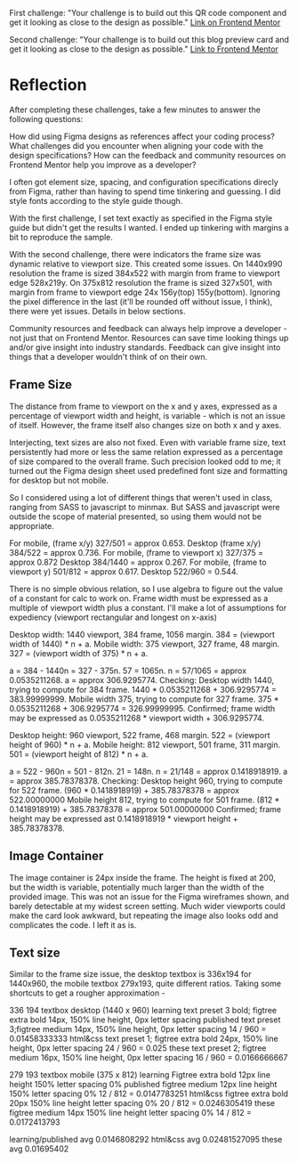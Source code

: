 First challenge:  "Your challenge is to build out this QR code component and get it looking as close to the design as possible." [Link on Frontend Mentor](https://www.frontendmentor.io/challenges/qr-code-component-iux_sIO_H)

Second challenge: "Your challenge is to build out this blog preview card and get it looking as close to the design as possible." [Link to Frontend Mentor](https://www.frontendmentor.io/challenges/blog-preview-card-ckPaj01IcS)


# Reflection

After completing these challenges, take a few minutes to answer the following questions:

How did using Figma designs as references affect your coding process?
What challenges did you encounter when aligning your code with the design specifications?
How can the feedback and community resources on Frontend Mentor help you improve as a developer?

I often got element size, spacing, and configuration specifications direcly from Figma, rather than having to spend time tinkering and guessing.  I did style fonts according to the style guide though.

With the first challenge, I set text exactly as specified in the Figma style guide but didn't get the results I wanted.  I ended up tinkering with margins a bit to reproduce the sample.

With the second challenge, there were indicators the frame size was dynamic relative to viewport size.  This created some issues.  On 1440x990 resolution the frame is sized 384x522 with margin from frame to viewport edge 528x219y.  On 375x812 resolution the frame is sized 327x501, with margin from frame to viewport edge 24x 156y(top) 155y(bottom).  Ignoring the pixel difference in the last (it'll be rounded off without issue, I think), there were yet issues.  Details in below sections.

Community resources and feedback can always help improve a developer - not just that on Frontend Mentor.  Resources can save time looking things up and/or give insight into industry standards.  Feedback can give insight into things that a developer wouldn't think of on their own.

## Frame Size

The distance from frame to viewport on the x and y axes, expressed as a percentage of viewport width and height, is variable - which is not an issue of itself.  However, the frame itself also changes size on both x and y axes.

Interjecting, text sizes are also not fixed.  Even with variable frame size, text persistently had more or less the same relation expressed as a percentage of size compared to the overall frame.  Such precision looked odd to me; it turned out the Figma design sheet used predefined font size and formatting for desktop but not mobile.

So I considered using a lot of different things that weren't used in class, ranging from SASS to javascript to minmax.  But SASS and javascript were outside the scope of material presented, so using them would not be appropriate.

For mobile, (frame x/y) 327/501 = approx 0.653.  Desktop (frame x/y) 384/522 = approx 0.736.
For mobile, (frame to viewport x) 327/375 = approx 0.872  Desktop 384/1440 = approx 0.267.
For mobile, (frame to viewport y) 501/812 = approx 0.617.  Desktop 522/960 = 0.544.

There is no simple obvious relation, so I use algebra to figure out the value of a constant for calc to work on.  Frame width must be expressed as a multiple of viewport width plus a constant.  I'll make a lot of assumptions for expediency (viewport rectangular and longest on x-axis)

Desktop width:  1440 viewport, 384 frame, 1056 margin.  384 = (viewport width of 1440) * n + a.
Mobile width: 375 viewport, 327 frame, 48 margin.  327 = (viewport width of 375) * n + a.

a = 384 - 1440n = 327 - 375n.  57 = 1065n.  n = 57/1065 = approx 0.0535211268.  a = approx 306.9295774.
Checking:
Desktop width 1440, trying to compute for 384 frame.  1440 * 0.0535211268 + 306.9295774 = 383.99999999.
Mobile width 375, trying to compute for 327 frame.  375 * 0.0535211268 + 306.9295774 = 326.99999995.
Confirmed; frame width may be expressed as 0.0535211268 * viewport width + 306.9295774.

Desktop height:  960 viewport, 522 frame, 468 margin.  522 = (viewport height of 960) * n + a.
Mobile height: 812 viewport, 501 frame, 311 margin.  501 = (viewport height of 812) * n + a.

a = 522 - 960n = 501 - 812n.  21 = 148n.  n = 21/148 = approx 0.1418918919.  a = approx 385.78378378.
Checking:
Desktop height 960, trying to compute for 522 frame.  (960 * 0.1418918919) + 385.78378378 = approx 522.00000000
Mobile height 812, trying to compute for 501 frame.  (812 * 0.1418918919) + 385.78378378 = approx 501.00000000
Confirmed; frame height may be expressed ast 0.1418918919 * viewport height + 385.78378378.

## Image Container

The image container is 24px inside the frame.  The height is fixed at 200, but the width is variable, potentially much larger than the width of the provided image.  This was not an issue for the Figma wireframes shown, and barely detectable at my widest screen setting.  Much wider viewports could make the card look awkward, but repeating the image also looks odd and complicates the code.  I left it as is.

## Text size

Similar to the frame size issue, the desktop textbox is 336x194 for 1440x960, the mobile textbox 279x193, quite different ratios.  Taking some shortcuts to get a rougher approximation -

336 194 textbox desktop (1440 x 960)
learning
text preset 3 bold; figtree extra bold 14px, 150% line height, 0px letter spacing
published
text preset 3;figtree medium 14px, 150% line height, 0px letter spacing
14 / 960 = 0.01458333333
html&css
text preset 1; figtree extra bold 24px, 150% line height, 0px letter spacing
24 / 960 = 0.025
these
text preset 2; figtree medium 16px, 150% line height, 0px letter spacing
16 / 960 = 0.0166666667

279 193 textbox mobile (375 x 812)
learning
Figtree extra bold 12px line height 150% letter spacing 0%
published
figtree medium 12px line height 150% letter spacing 0%
12 / 812 = 0.0147783251
html&css
figtree extra bold 20px 150% line height letter spacing 0%
20 / 812 = 0.0246305419
these
figtree medium 14px 150% line height letter spacing 0%
14 / 812 = 0.0172413793

learning/published avg 0.0146808292
html&css avg 0.02481527095
these avg 0.01695402